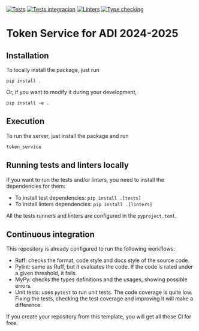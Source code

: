 [![Tests](https://github.com/IgnaRoz/apiREST/actions/workflows/tests.yml/badge.svg)](https://github.com/IgnaRoz/apiREST/actions/workflows/tests.yml)
[![Tests integracion](https://github.com/IgnaRoz/apiREST/actions/workflows/testsIntegracion.yml/badge.svg)](https://github.com/IgnaRoz/apiREST/actions/workflows/testsIntegracion.yml)
[![Linters](https://github.com/IgnaRoz/apiREST/actions/workflows/linters.yml/badge.svg)](https://github.com/IgnaRoz/apiREST/actions/workflows/linters.yml)
[![Type checking](https://github.com/IgnaRoz/apiREST/actions/workflows/typechecking.yml/badge.svg)](https://github.com/IgnaRoz/apiREST/actions/workflows/typechecking.yml)

# Token Service for ADI 2024-2025

## Installation

To locally install the package, just run

```
pip install .
```

Or, if you want to modify it during your development,

```
pip install -e .
```

## Execution

To run the server, just install the package and run

```
token_service
```

## Running tests and linters locally

If you want to run the tests and/or linters, you need to install the dependencies for them:

- To install test dependencies: `pip install .[tests]`
- To install linters dependencies: `pip install .[linters]`

All the tests runners and linters are configured in the `pyproject.toml`.

## Continuous integration

This repository is already configured to run the following workflows:

- Ruff: checks the format, code style and docs style of the source code.
- Pylint: same as Ruff, but it evaluates the code. If the code is rated under a given threshold, it fails.
- MyPy: checks the types definitions and the usages, showing possible errors.
- Unit tests: uses `pytest` to run unit tests. The code coverage is quite low. Fixing the tests, checking the
    test coverage and improving it will make a difference.

If you create your repository from this template, you will get all those CI for free.